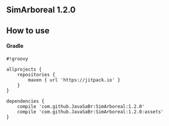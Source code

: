 
## SimArboreal 1.2.0

## How to use

#### Gradle


```
#!groovy

allprojects {
    repositories {
        maven { url 'https://jitpack.io' }
    }
}

dependencies {
    compile 'com.github.JavaSaBr:SimArboreal:1.2.0'
    compile 'com.github.JavaSaBr:SimArboreal:1.2.0:assets'
}
```